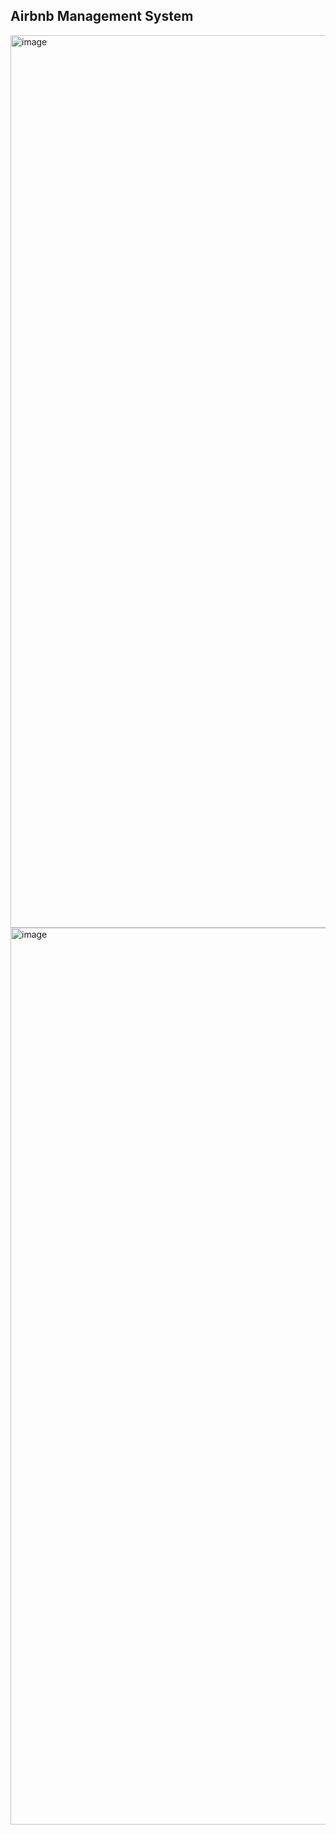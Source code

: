  ## Airbnb Management System
<img width="1428" alt="image" src="https://github.com/user-attachments/assets/7660529b-0c8c-42e3-b704-cc8ec8b0101d" />

<img width="1435" alt="image" src="https://github.com/user-attachments/assets/c31729d5-08fb-4831-a7d9-719aecc7c3cc" />

